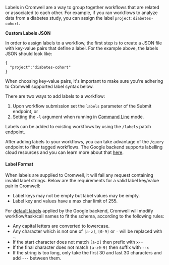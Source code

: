 Labels in Cromwell are a way to group together workflows that are related or associated to each other.
For example, if you ran workflows to analyze data from a diabetes study, you can assign the label `project:diabetes-cohort`.  

**Custom Labels JSON**

In order to assign labels to a workflow, the first step is to create a JSON file with key-value pairs that define a label. For the example above, the labels JSON should look like:

```
{
  "project":"diabetes-cohort"
}
```

When choosing key-value pairs, it's important to make sure you're adhering to Cromwell supported label syntax below.  

There are two ways to add labels to a workflow:  
1. Upon workflow submission set the `labels` parameter of the Submit endpoint, or  
2. Setting the `-l` argument when running in [Command Line](/CommandLine) mode.

Labels can be added to existing workflows by using the `/labels` patch endpoint.

After adding labels to your workflows, you can take advantage of the `/query` endpoint to filter tagged workflows. The Google backend supports labelling cloud resources and you can learn more about that [here](backends/Google#google-labels).

#### Label Format

When labels are supplied to Cromwell, it will fail any request containing invalid label strings. Below are the requirements for a valid label key/value pair in Cromwell:

* Label keys may not be empty but label values may be empty.
* Label key and values have a max char limit of 255.

For [default labels](backends/Google#google-labels) applied by the Google backend, Cromwell will modify workflow/task/call names to fit the schema, according to the following rules:

* Any capital letters are converted to lowercase.
* Any character which is not one of `[a-z]`, `[0-9]` or `-` will be replaced with `-`.
* If the start character does not match `[a-z]` then prefix with `x--`
* If the final character does not match `[a-z0-9]` then suffix with `--x`
* If the string is too long, only take the first 30 and last 30 characters and add `---` between them.
